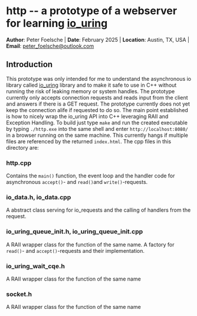 # http -- a prototype of a webserver for learning [io_uring](https://github.com/axboe/liburing)

**Author**: Peter Foelsche |
**Date**: February 2025 |
**Location**: Austin, TX, USA |
**Email**: [peter_foelsche@outlook.com](mailto:peter_foelsche@outlook.com)

## Introduction

This prototype was only intended for me to understand the asynchronous io library called [io_uring](https://github.com/axboe/liburing) library and to make it safe to use in C++ without running the risk of leaking memory or system handles.
The prototype currently only accepts connection requests and reads input from the client and answers if there is a GET request.
The prototype currently does not yet keep the connection alife if requested to do so.
The main point established is how to nicely wrap the io_uring API into C++ leveraging RAII and Exception Handling.
To build just type `make` and run the created executable by typing `./http.exe` into the same shell and enter `http://localhost:8080/` in a browser running on the same machine. This currently hangs if multiple files are referenced by the returned `index.html`.
The cpp files in this directory are:
### http.cpp
Contains the `main()` function, the event loop and the handler code for asynchronous `accept()`- and `read()`and `write()`-requests.
### io_data.h, io_data.cpp
A abstract class serving for io_requests and the calling of handlers from the request.
### io_uring_queue_init.h, io_uring_queue_init.cpp
A RAII wrapper class for the function of the same name.
A factory for `read()`- and `accept()`-requests and their implementation.
### io_uring_wait_cqe.h
A RAII wrapper class for the function of the same name
### socket.h
A RAII wrapper class for the function of the same name
